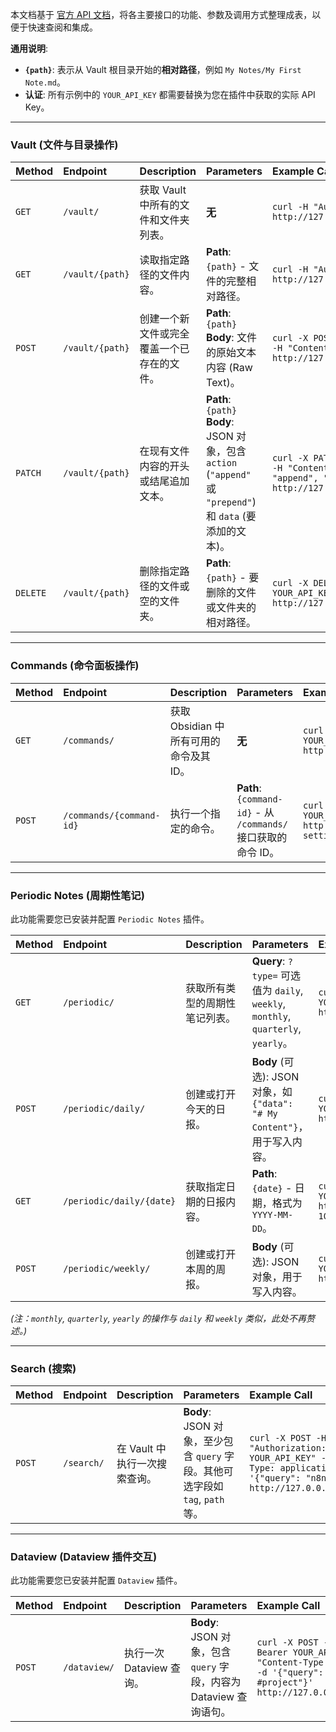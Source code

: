 本文档基于 [官方 API 文档](https://coddingtonbear.github.io/obsidian-local-rest-api/)，将各主要接口的功能、参数及调用方式整理成表，以便于快速查阅和集成。

**通用说明**:
*   **`{path}`**: 表示从 Vault 根目录开始的**相对路径**，例如 `My Notes/My First Note.md`。
*   **认证**: 所有示例中的 `YOUR_API_KEY` 都需要替换为您在插件中获取的实际 API Key。

---

### Vault (文件与目录操作)

| Method | Endpoint | Description | Parameters | Example Call |
| :--- | :--- | :--- | :--- | :--- |
| `GET` | `/vault/` | 获取 Vault 中所有的文件和文件夹列表。 | **无** | `curl -H "Authorization: Bearer YOUR_API_KEY" http://127.0.0.1:27123/vault/` |
| `GET` | `/vault/{path}` | 读取指定路径的文件内容。 | **Path**: `{path}` - 文件的完整相对路径。 | `curl -H "Authorization: Bearer YOUR_API_KEY" http://127.0.0.1:27123/vault/My%20Folder/My%20Note.md` |
| `POST` | `/vault/{path}` | 创建一个新文件或完全覆盖一个已存在的文件。 | **Path**: `{path}`<br>**Body**: 文件的原始文本内容 (Raw Text)。 | `curl -X POST -H "Authorization: Bearer YOUR_API_KEY" -H "Content-Type: text/plain" -d "# New Note" http://127.0.0.1:27123/vault/NewNote.md` |
| `PATCH` | `/vault/{path}` | 在现有文件内容的开头或结尾追加文本。 | **Path**: `{path}`<br>**Body**: JSON 对象，包含 `action` (`"append"` 或 `"prepend"`) 和 `data` (要添加的文本)。 | `curl -X PATCH -H "Authorization: Bearer YOUR_API_KEY" -H "Content-Type: application/json" -d '{"action": "append", "data": "\n\n## Appended Content"}' http://127.0.0.1:27123/vault/ExistingNote.md` |
| `DELETE` | `/vault/{path}` | 删除指定路径的文件或空的文件夹。 | **Path**: `{path}` - 要删除的文件或文件夹的相对路径。 | `curl -X DELETE -H "Authorization: Bearer YOUR_API_KEY" http://127.0.0.1:27123/vault/NoteToDelete.md` |

---

### Commands (命令面板操作)

| Method | Endpoint | Description | Parameters | Example Call |
| :--- | :--- | :--- | :--- | :--- |
| `GET` | `/commands/` | 获取 Obsidian 中所有可用的命令及其 ID。 | **无** | `curl -H "Authorization: Bearer YOUR_API_KEY" http://127.0.0.1:27123/commands/` |
| `POST` | `/commands/{command-id}` | 执行一个指定的命令。 | **Path**: `{command-id}` - 从 `/commands/` 接口获取的命令 ID。 | `curl -X POST -H "Authorization: Bearer YOUR_API_KEY" http://127.0.0.1:27123/commands/app%3Aopen-settings` |

---

### Periodic Notes (周期性笔记)

此功能需要您已安装并配置 `Periodic Notes` 插件。

| Method | Endpoint | Description | Parameters | Example Call |
| :--- | :--- | :--- | :--- | :--- |
| `GET` | `/periodic/` | 获取所有类型的周期性笔记列表。 | **Query**: `?type=` 可选值为 `daily`, `weekly`, `monthly`, `quarterly`, `yearly`。 | `curl -H "Authorization: Bearer YOUR_API_KEY" http://127.0.0.1:27123/periodic/?type=daily` |
| `POST` | `/periodic/daily/` | 创建或打开今天的日报。 | **Body** (可选): JSON 对象，如 `{"data": "# My Content"}`，用于写入内容。 | `curl -X POST -H "Authorization: Bearer YOUR_API_KEY" http://127.0.0.1:27123/periodic/daily/` |
| `GET` | `/periodic/daily/{date}` | 获取指定日期的日报内容。 | **Path**: `{date}` - 日期，格式为 `YYYY-MM-DD`。 | `curl -H "Authorization: Bearer YOUR_API_KEY" http://127.0.0.1:27123/periodic/daily/2025-10-01` |
| `POST` | `/periodic/weekly/` | 创建或打开本周的周报。 | **Body** (可选): JSON 对象，用于写入内容。 | `curl -X POST -H "Authorization: Bearer YOUR_API_KEY" http://127.0.0.1:27123/periodic/weekly/` |

*(注：`monthly`, `quarterly`, `yearly` 的操作与 `daily` 和 `weekly` 类似，此处不再赘述。)*

---

### Search (搜索)

| Method | Endpoint | Description | Parameters | Example Call |
| :--- | :--- | :--- | :--- | :--- |
| `POST` | `/search/` | 在 Vault 中执行一次搜索查询。 | **Body**: JSON 对象，至少包含 `query` 字段。其他可选字段如 `tag`, `path` 等。 | `curl -X POST -H "Authorization: Bearer YOUR_API_KEY" -H "Content-Type: application/json" -d '{"query": "n8n integration"}' http://127.0.0.1:27123/search/` |

---

### Dataview (Dataview 插件交互)

此功能需要您已安装并配置 `Dataview` 插件。

| Method | Endpoint     | Description       | Parameters                                         | Example Call                                                                                                                                                     |
| :----- | :----------- | :---------------- | :------------------------------------------------- | :--------------------------------------------------------------------------------------------------------------------------------------------------------------- |
| `POST` | `/dataview/` | 执行一次 Dataview 查询。 | **Body**: JSON 对象，包含 `query` 字段，内容为 Dataview 查询语句。 | `curl -X POST -H "Authorization: Bearer YOUR_API_KEY" -H "Content-Type: application/json" -d '{"query": "LIST FROM #project"}' http://127.0.0.1:27123/dataview/` |